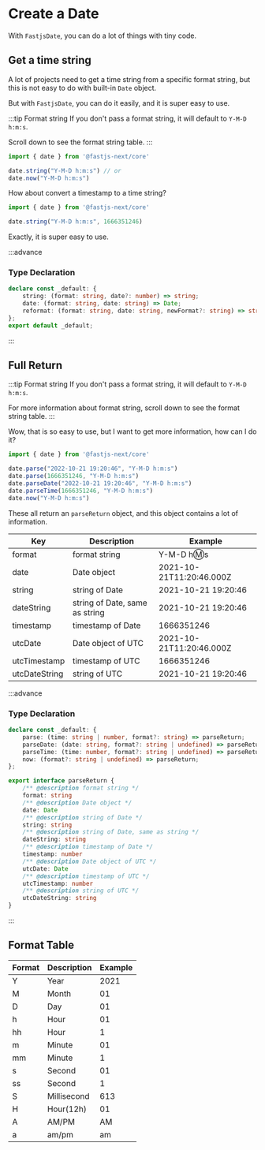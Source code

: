 # Create a Date

With `FastjsDate`, you can do a lot of things with tiny code.

## Get a time string

A lot of projects need to get a time string from a specific format string, but this is not easy to do with built-in `Date` object.

But with `FastjsDate`, you can do it easily, and it is super easy to use.

:::tip Format string
If you don't pass a format string, it will default to `Y-M-D h:m:s`.

Scroll down to see the format string table.
:::

```typescript
import { date } from '@fastjs-next/core'

date.string("Y-M-D h:m:s") // or
date.now("Y-M-D h:m:s")
```

How about convert a timestamp to a time string?

```typescript
import { date } from '@fastjs-next/core'

date.string("Y-M-D h:m:s", 1666351246)
```

Exactly, it is super easy to use.

:::advance
### Type Declaration

```typescript
declare const _default: {
    string: (format: string, date?: number) => string;
    date: (format: string, date: string) => Date;
    reformat: (format: string, date: string, newFormat?: string) => string;
};
export default _default;
```
:::

## Full Return

:::tip Format string
If you don't pass a format string, it will default to `Y-M-D h:m:s`.

For more information about format string, scroll down to see the format string table.
:::

Wow, that is so easy to use, but I want to get more information, how can I do it?

```typescript
import { date } from '@fastjs-next/core'

date.parse("2022-10-21 19:20:46", "Y-M-D h:m:s")
date.parse(1666351246, "Y-M-D h:m:s")
date.parseDate("2022-10-21 19:20:46", "Y-M-D h:m:s")
date.parseTime(1666351246, "Y-M-D h:m:s")
date.now("Y-M-D h:m:s")
```

These all return an `parseReturn` object, and this object contains a lot of information.

| Key           | Description                    | Example                  |
|---------------|--------------------------------|--------------------------|
| format        | format string                  | Y-M-D h:m:s              |
| date          | Date object                    | 2021-10-21T11:20:46.000Z |
| string        | string of Date                 | 2021-10-21 19:20:46      |
| dateString    | string of Date, same as string | 2021-10-21 19:20:46      |
| timestamp     | timestamp of Date              | 1666351246               |
| utcDate       | Date object of UTC             | 2021-10-21T11:20:46.000Z |
| utcTimestamp  | timestamp of UTC               | 1666351246               |
| utcDateString | string of UTC                  | 2021-10-21 19:20:46      |

:::advance
### Type Declaration

```typescript
declare const _default: {
    parse: (time: string | number, format?: string) => parseReturn;
    parseDate: (date: string, format?: string | undefined) => parseReturn;
    parseTime: (time: number, format?: string | undefined) => parseReturn;
    now: (format?: string | undefined) => parseReturn;
};
```

```typescript
export interface parseReturn {
    /** @description format string */
    format: string
    /** @description Date object */
    date: Date
    /** @description string of Date */
    string: string
    /** @description string of Date, same as string */
    dateString: string
    /** @description timestamp of Date */
    timestamp: number
    /** @description Date object of UTC */
    utcDate: Date
    /** @description timestamp of UTC */
    utcTimestamp: number
    /** @description string of UTC */
    utcDateString: string
}
```
:::

## Format Table

| Format | Description | Example  |
|--------|-------------|----------|
| Y      | Year        | 2021     |
| M      | Month       | 01       |
| D      | Day         | 01       |
| h      | Hour        | 01       |
| hh     | Hour        | 1        |
| m      | Minute      | 01       |
| mm     | Minute      | 1        |
| s      | Second      | 01       |
| ss     | Second      | 1        |
| S      | Millisecond | 613      |
| H      | Hour(12h)   | 01       |
| A      | AM/PM       | AM       |
| a      | am/pm       | am       |